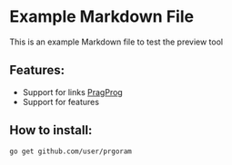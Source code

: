 # Example Markdown File

This is an example Markdown file to test the preview tool

## Features:
* Support for links [PragProg](https://pragprog.com)
* Support for features

## How to install:
```
go get github.com/user/prgoram
```
